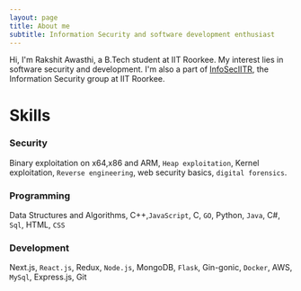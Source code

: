 ```yaml
---
layout: page
title: About me
subtitle: Information Security and software development enthusiast
---
```


Hi, I'm Rakshit Awasthi, a B.Tech student at IIT Roorkee. 
My interest lies in software security and development. I'm also a part of [InfoSecIITR](https://infoseciitr.in), the Information Security group at IIT Roorkee.

# Skills
### Security
Binary exploitation on x64,x86 and ARM, `Heap exploitation`, Kernel exploitation, `Reverse engineering`, web security basics, `digital forensics`.

### Programming
Data Structures and Algorithms, C++,`JavaScript`, C, `GO`, Python, `Java`, C#, `Sql`, HTML, `CSS`
### Development
Next.js, `React.js`, Redux, `Node.js`, MongoDB, `Flask`, Gin-gonic, `Docker`, AWS, `MySql`, Express.js, Git
